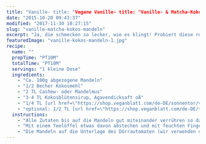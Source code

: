 ```yaml
---
title: "Vanille- title: "Vegane Vanille- title: "Vanille- & Matcha-Kokos-Mandeln" Matcha-Kokos-Mandeln" Matcha-Kokos-Mandeln" Matcha-Kokos-Mandeln"
date: "2015-10-20 09:43:37"
modified: "2017-11-30 10:27:15"
slug: "vanille-matcha-kokos-mandeln"
excerpt: "Ja, die schmecken so lecker, wie es klingt! Probiert diese rohköstlich ummantelten Mandeln unbedingt aus. Eignet sich auch wunderbar zum Verschenken."
featuredImage: "vanille-kokos-mandeln-1.jpg"
recipe:
  name: ""
  prepTime: "PT10M"
  totalTime: "PT10M"
  servings: "1 kleine Dose"
  ingredients:
    - "Ca. 100g abgezogene Mandeln"
    - "1/2 Becher Kokosmehl"
    - "2 TL Cashew- oder Mandelmus"
    - "3-4 TL Kokosblütensirup, Agavendicksaft oÄ"
    - "1/4 TL [url href=\"https://shop.veganblatt.com/de-DE/sonnentor/vanillepulver-gemahlen\" target=\"_blank\"]Vanillepulver[/url]"
    - "optional: 1/2 TL [url href=\"https://shop.veganblatt.com/de-DE/teatox/matcha\" target=\"_blank\"]Matchapulver[/url]"
  instructions:
    - "Alle Zutaten bis auf die Mandeln gut miteinander verrühren so dass ein \"Teig\" entsteht."
    - "Mit einem Teelöffel etwas davon abstechen und mit feuchten Fingern jeweils eine Mandel damit ummanteln."
    - "Die Mandeln auf die Unterlage des Dörrautomaten (wir verwenden den [url href=\"https://www.veganblatt.com/biosec-de-luxe-doerrautomat-test\" target=\"_blank\"]Biosec[/url]) setzen und für ca. 8h bei 42°C dörren."
---
```


